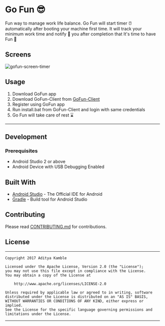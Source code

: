 # Go Fun :sunglasses:

Fun way to manage work life balance. Go Fun will start timer :alarm_clock: automatically after booting your machine first time.
It will track your minimum work time and notify :mega: you after completion that It's time to have Fun :tada:


## Screens

![gofun-screen-timer](https://s25.postimg.org/8puefxdpr/gofun_v0_8_2_screen.png)

## Usage


1. Download GoFun app
2. Download GoFun-Client from [GoFun-Client](https://github.com/AkshayChordiya/GoFun-Client)
3. Register using GoFun app
4. Run install.bat from GoFun-Client and login with same credentials
5. Go Fun will take care of rest :hourglass:

--------------------

## Development


### Prerequisites

- Android Studio 2 or above
- Android Device with USB Debugging Enabled


## Built With

* [Android Studio](https://developer.android.com/studio/index.html) - The Official IDE for Android
* [Gradle](https://gradle.org/) - Build tool for Android Studio


## Contributing

Please read [CONTRIBUTING.md](CONTRIBUTING.md) for contributions.


## License
-------
    Copyright 2017 Aditya Kamble

    Licensed under the Apache License, Version 2.0 (the "License");
    you may not use this file except in compliance with the License.
    You may obtain a copy of the License at

        http://www.apache.org/licenses/LICENSE-2.0

    Unless required by applicable law or agreed to in writing, software
    distributed under the License is distributed on an "AS IS" BASIS,
    WITHOUT WARRANTIES OR CONDITIONS OF ANY KIND, either express or implied.
    See the License for the specific language governing permissions and
    limitations under the License.
---
